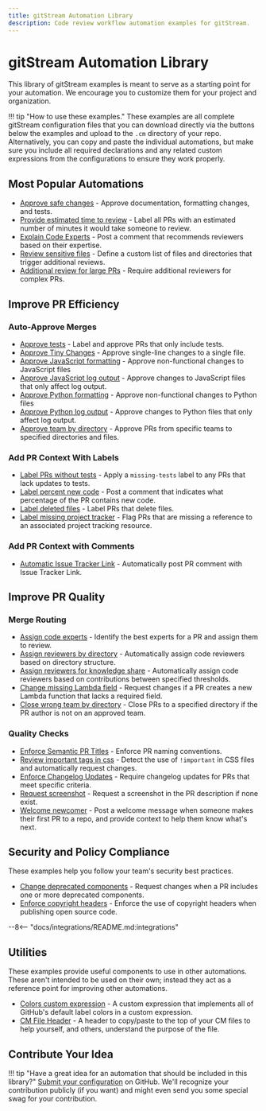 ```yaml
---
title: gitStream Automation Library
description: Code review workflow automation examples for gitStream.
---
```

# gitStream Automation Library

This library of gitStream examples is meant to serve as a starting point for your automation. We encourage you to customize them for your project and organization.

!!! tip "How to use these examples."
    These examples are all complete gitStream configuration files that you can download directly via the buttons below the examples and upload to the `.cm` directory of your repo. Alternatively, you can copy and paste the individual automations, but make sure you include all required declarations and any related custom expressions from the configurations to ensure they work properly.

## Most Popular Automations

* [Approve safe changes](approve-safe-changes/README.md) - Approve documentation, formatting changes, and tests.
* [Provide estimated time to review](provide-estimated-time-to-review/README.md) - Label all PRs with an estimated number of minutes it would take someone to review.
* [Explain Code Experts](standard/explain-code-experts/README.md) - Post a comment that recommends reviewers based on their expertise. 
* [Review sensitive files](standard/review-assignment/review-sensitive-files/README.md) - Define a custom list of files and directories that trigger additional reviews.
* [Additional review for large PRs](additional-review-for-large-pr/README.md) - Require additional reviewers for complex PRs.
 
## Improve PR Efficiency
### Auto-Approve Merges

* [Approve tests](approve-tests/README.md) - Label and approve PRs that only include tests.
* [Approve Tiny Changes](approve-tiny-changes/README.md) - Approve single-line changes to a single file.
* [Approve JavaScript formatting](approve-javascript-formatting-change/README.md) - Approve non-functional changes to JavaScript files 
* [Approve JavaScript log output](approve-javascript-log-output/README.md) - Approve changes to JavaScript files that only affect log output.
* [Approve Python formatting](approve-python-formatting-change/README.md) - Approve non-functional changes to Python files
* [Approve Python log output](approve-python-log-output/README.md) - Approve changes to Python files that only affect log output.
* [Approve team by directory](approve-team-by-directory/README.md) - Approve PRs from specific teams to specified directories and files.


### Add PR Context With Labels
* [Label PRs without tests](label-prs-without-tests/README.md) - Apply a `missing-tests` label to any PRs that lack updates to tests.
* [Label percent new code](percent-new-code/README.md) - Post a comment that indicates what percentage of the PR contains new code.
* [Label deleted files](label-deleted-files/README.md) - Label PRs that delete files.
* [Label missing project tracker](label-missing-project-tracker/README.md) - Flag PRs that are missing a reference to an associated project tracking resource.


### Add PR Context with Comments
* [Automatic Issue Tracker Link](automatic-issue-tracker-link/README.md) - Automatically post PR comment with Issue Tracker Link.

## Improve PR Quality
### Merge Routing

* [Assign code experts](standard/review-assignment/assign-code-experts/README.md) - Identify the best experts for a PR and assign them to review.
* [Assign reviewers by directory](assign-reviewers-by-directory/README.md) - Automatically assign code reviewers based on directory structure.
* [Assign reviewers for knowledge share](standard/review-assignment/share-knowledge/README.md) - Automatically assign code reviewers based on contributions between specified thresholds.
* [Change missing Lambda field](change-missing-lambda-field/README.md) - Request changes if a PR creates a new Lambda function that lacks a required field.
* [Close wrong team by directory](close-wrong-team-by-directory/README.md) - Close PRs to a specified directory if the PR author is not on an approved team.

### Quality Checks
* [Enforce Semantic PR Titles](standard/enforce-pr-title/README.md) - Enforce PR naming conventions.
* [Review important tags in css](languages/css/review-css-important/README.md) - Detect the use of `!important` in CSS files and automatically request changes.
* [Enforce Changelog Updates](standard/review-changelog/README.md) - Require changelog updates for PRs that meet specific criteria.
* [Request screenshot](request-screenshot/README.md) - Request a screenshot in the PR description if none exist.
* [Welcome newcomer](welcome-newcomer/README.md) - Post a welcome message when someone makes their first PR to a repo, and provide context to help them know what's next.

## Security and Policy Compliance
These examples help you follow your team's security best practices.

* [Change deprecated components](change-deprecated-components/README.md) - Request changes when a PR includes one or more deprecated components.
* [Enforce copyright headers](standard/enforce-copyright-header/README.md) - Enforce the use of copyright headers when publishing open source code.

--8<-- "docs/integrations/README.md:integrations"
## Utilities
These examples provide useful components to use in other automations. These aren't intended to be used on their own; instead they act as a reference point for improving other automations.

* [Colors custom expression](utilities/colors-custom-expression/README.md) - A custom expression that implements all of GitHub's default label colors in a custom expression.
* [CM File Header](utilities/cm-header/README.md) - A header to copy/paste to the top of your CM files to help yourself, and others, understand the purpose of the file.


## Contribute Your Idea

!!! tip "Have a great idea for an automation that should be included in this library?"
    [Submit your configuration](https://github.com/linear-b/gitStream/issues/new?assignees=&labels=new-example&template=new_automation_example.md&title=New+Example%3A+) on GitHub. We'll recognize your contribution publicly (if you want) and might even send you some special swag for your contribution. 
